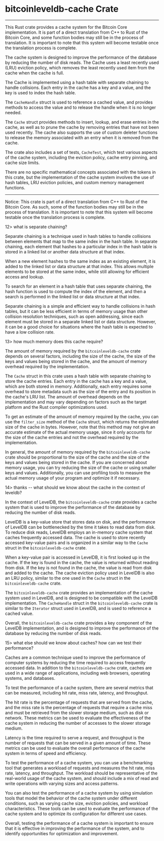 # bitcoinleveldb-cache Crate

---

This Rust crate provides a cache system for the
Bitcoin Core implementation. It is part of
a direct translation from C++ to Rust of the
Bitcoin Core, and some function bodies may still
be in the process of translation. It is important
to note that this system will become testable once
the translation process is complete.

The cache system is designed to improve the
performance of the database by reducing the number
of disk reads. The Cache uses a least recently
used (LRU) eviction policy, which removes the
least recently used item from the cache when the
cache is full.

The Cache is implemented using a hash table with
separate chaining to handle collisions. Each entry
in the cache has a key and a value, and the key is
used to index the hash table.

The `CacheHandle` struct is used to reference
a cached value, and provides methods to access the
value and to release the handle when it is no
longer needed.

The `Cache` struct provides methods to insert,
lookup, and erase entries in the cache, as well as
to prune the cache by removing entries that have
not been used recently. The cache also supports
the use of custom deleter functions to release the
memory associated with an entry when it is removed
from the cache.

The crate also includes a set of tests,
`CacheTest`, which test various aspects of the
cache system, including the eviction policy, cache
entry pinning, and cache size limits.

There are no specific mathematical concepts
associated with the tokens in this crate, but the
implementation of the cache system involves the
use of hash tables, LRU eviction policies, and
custom memory management functions.

---

Notice: This crate is part of a direct translation
from C++ to Rust of the Bitcoin Core. As such,
some of the function bodies may still be in the
process of translation. It is important to note
that this system will become testable once the
translation process is complete.

12> what is separate chaining?

Separate chaining is a technique used in hash
tables to handle collisions between elements that
map to the same index in the hash table. In
separate chaining, each element that hashes to
a particular index in the hash table is stored in
a linked list or another data structure at that
index.

When a new element hashes to the same index as an
existing element, it is added to the linked list
or data structure at that index. This allows
multiple elements to be stored at the same index,
while still allowing for efficient access and
lookup.

To search for an element in a hash table that uses
separate chaining, the hash function is used to
compute the index of the element, and then
a search is performed in the linked list or data
structure at that index.

Separate chaining is a simple and efficient way to
handle collisions in hash tables, but it can be
less efficient in terms of memory usage than other
collision resolution techniques, such as open
addressing, since each element must be stored in
a separate linked list or data structure. However,
it can be a good choice for situations where the
hash table is expected to have a low collision
rate.

13> how much memory does this cache require?

The amount of memory required by the
`bitcoinleveldb-cache` crate depends on several
factors, including the size of the cache, the size
of the keys and values being stored in the cache,
and the amount of memory overhead required by the
implementation.

The `Cache` struct in this crate uses a hash table
with separate chaining to store the cache
entries. Each entry in the cache has a key and
a value, which are both stored in
memory. Additionally, each entry requires some
overhead to store metadata such as the size of the
entry and its position in the cache's LRU
list. The amount of overhead depends on the
implementation and may vary depending on factors
such as the target platform and the Rust compiler
optimizations used.

To get an estimate of the amount of memory
required by the cache, you can use the
`filter_size` method of the `Cache` struct, which
returns the estimated size of the cache in
bytes. However, note that this method may not give
an accurate estimate of the actual memory usage,
since it only accounts for the size of the cache
entries and not the overhead required by the
implementation.

In general, the amount of memory required by the
`bitcoinleveldb-cache` crate should be
proportional to the size of the cache and the size
of the keys and values being stored in the
cache. If you are concerned about memory usage,
you can try reducing the size of the cache or
using smaller keys and values. Additionally, you
can use profiling tools to measure the actual
memory usage of your program and optimize it if
necessary.

14> thanks -- what should we know about the cache
in the context of leveldb?

In the context of LevelDB, the
`bitcoinleveldb-cache` crate provides a cache
system that is used to improve the performance of
the database by reducing the number of disk reads.

LevelDB is a key-value store that stores data on
disk, and the performance of LevelDB can be
bottlenecked by the time it takes to read data
from disk. To reduce disk reads, LevelDB employs
an in-memory cache system that caches frequently
accessed data. The cache is used to store recently
accessed key-value pairs and is organized in
a similar way to the `Cache` struct in the
`bitcoinleveldb-cache` crate.

When a key-value pair is accessed in LevelDB, it
is first looked up in the cache. If the key is
found in the cache, the value is returned without
reading from disk. If the key is not found in the
cache, the value is read from disk and added to
the cache. The cache eviction policy used in
LevelDB is also an LRU policy, similar to the one
used in the `Cache` struct in the
`bitcoinleveldb-cache` crate.

The `bitcoinleveldb-cache` crate provides an
implementation of the cache system used in
LevelDB, and is designed to be compatible with the
LevelDB implementation. The `CacheHandle` struct
in the `bitcoinleveldb-cache` crate is similar to
the `Iterator` struct used in LevelDB, and is used
to reference a cached value.

Overall, the `bitcoinleveldb-cache` crate provides
a key component of the LevelDB implementation, and
is designed to improve the performance of the
database by reducing the number of disk reads.

15> what else should we know about caches? how can
we test their performance?

Caches are a common technique used to improve the
performance of computer systems by reducing the
time required to access frequently accessed
data. In addition to the `bitcoinleveldb-cache`
crate, caches are used in a wide range of
applications, including web browsers, operating
systems, and databases.

To test the performance of a cache system, there
are several metrics that can be measured,
including hit rate, miss rate, latency, and
throughput.

The hit rate is the percentage of requests that
are served from the cache, and the miss rate is
the percentage of requests that require a cache
miss and must be retrieved from the slower storage
medium, such as disk or network. These metrics can
be used to evaluate the effectiveness of the cache
system in reducing the number of accesses to the
slower storage medium.

Latency is the time required to serve a request,
and throughput is the number of requests that can
be served in a given amount of time. These metrics
can be used to evaluate the overall performance of
the cache system in terms of speed and efficiency.

To test the performance of a cache system, you can
use a benchmarking tool that generates a workload
of requests and measures the hit rate, miss rate,
latency, and throughput. The workload should be
representative of the real-world usage of the
cache system, and should include a mix of read and
write operations with varying sizes and access
patterns.

You can also test the performance of a cache
system by using simulation tools that model the
behavior of the cache system under different
conditions, such as varying cache size, eviction
policies, and workload characteristics. These
tools can be used to evaluate the performance of
the cache system and to optimize its configuration
for different use cases.

Overall, testing the performance of a cache system
is important to ensure that it is effective in
improving the performance of the system, and to
identify opportunities for optimization and
improvement.
